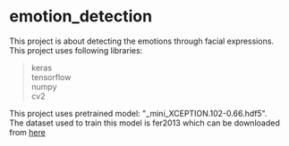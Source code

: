 # emotion_detection

This project is about detecting the emotions through facial expressions.  
This project uses following libraries:
   > keras  
  > tensorflow  
 > numpy  
> cv2  

This project uses pretrained model: "_mini_XCEPTION.102-0.66.hdf5".  
The dataset used to train this model is fer2013 which can be downloaded from [here](https://www.kaggle.com/c/challenges-in-representation-learning-facial-expression-recognition-challenge/data) 
